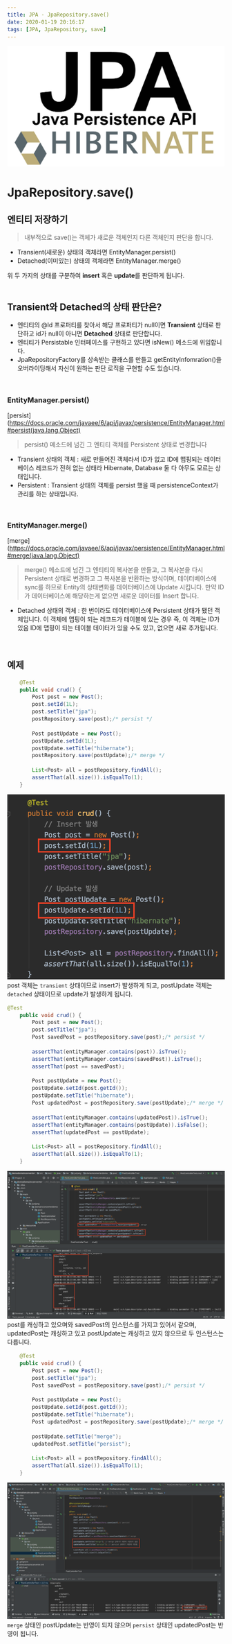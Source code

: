 ```yaml
---
title: JPA - JpaRepository.save()
date: 2020-01-19 20:16:17
tags: [JPA, JpaRepository, save]
---
```


![images](../../images//jpa/jpa.jpg)<br/>

# JpaRepository.save()

## 엔티티 저장하기

> 내부적으로 save()는 객체가 새로운 객체인지 다른 객체인지 판단을 합니다.

- Transient(새로운) 상태의 객체라면 EntityManager.persist()
- Detached(이미있는) 상태의 객체라면 EntityManager.merge()

위 두 가지의 상태를 구분하여 **insert** 혹은 **update**를 판단하게 됩니다.<br/>
<br/>

## Transient와 Detached의 상태 판단은?

- 엔티티의 @Id 프로퍼티를 찾아서 해당 프로퍼티가 null이면 **Transient** 상태로 판단하고 id가 null이 아니면 **Detached** 상태로 판단합니다.
- 엔티티가 Persistable 인터페이스를 구현하고 있다면 isNew() 메소드에 위임합니다.
- JpaRepositoryFactory를 상속받는 클래스를 만들고 getEntityInfomration()을 오버라이딩해서 자신이 원하는 판단 로직을 구현할 수도 있습니다.

<br/>

### EntityManager.persist()

[persist](https://docs.oracle.com/javaee/6/api/javax/persistence/EntityManager.html#persist(java.lang.Object)

> persist() 메소드에 넘긴 그 엔티티 객체를 Persistent 상태로 변경합니다

- Transient 상태의 객체 : 새로 만들어진 객체라서 ID가 없고 ID에 맵핑되는 데이터베이스 레코드가 전혀 없는 상태라 Hibernate, Database 둘 다 아무도 모르는 상태입니다.
- Persistent : Transient 상태의 객체를 persist 했을 때 persistenceContext가 관리를 하는 상태입니다.

<br/>

### EntityManager.merge()

[merge](https://docs.oracle.com/javaee/6/api/javax/persistence/EntityManager.html#merge(java.lang.Object)

> merge() 메소드에 넘긴 그 엔티티의 복사본을 만들고, 그 복사본을 다시 Persistent 상태로 변경하고 그 복사본을 반환하는 방식이며, 데이터베이스에 sync를 하므로 Entity의 상태변화를 데이터베이스에 Update 시킵니다. 만약 ID가 데이터베이스에 해당하는게 없으면 새로운 데이터를 Insert 합니다.

- Detached 상태의 객체 : 한 번이라도 데이터베이스에 Persistent 상태가 됐던 객체입니다. 이 객체에 맵핑이 되는 레코드가 테이블에 있는 경우 즉, 이 객체는 ID가 있음 ID에 맵핑이 되는 테이블 데이터가 있을 수도 있고, 없으면 새로 추가됩니다.

<br/>

## 예제

```java
    @Test
    public void crud() {
        Post post = new Post();
        post.setId(1L);
        post.setTitle("jpa");
        postRepository.save(post);/* persist */

        Post postUpdate = new Post();
        postUpdate.setId(1L);
        postUpdate.setTitle("hibernate");
        postRepository.save(postUpdate);/* merge */

        List<Post> all = postRepository.findAll();
        assertThat(all.size()).isEqualTo(1);
    }
```

![jparepository](../../images//jpa/save/save1.png) post 객체는 `transient` 상태이므로 insert가 발생하게 되고, postUpdate 객체는 `detached` 상태이므로 update가 발생하게 됩니다.<br/>

```java
@Test
    public void crud() {
        Post post = new Post();
        post.setTitle("jpa");
        Post savedPost = postRepository.save(post);/* persist */

        assertThat(entityManager.contains(post)).isTrue();
        assertThat(entityManager.contains(savedPost)).isTrue();
        assertThat(post == savedPost);

        Post postUpdate = new Post();
        postUpdate.setId(post.getId());
        postUpdate.setTitle("hibernate");
        Post updatedPost = postRepository.save(postUpdate);/* merge */

        assertThat(entityManager.contains(updatedPost)).isTrue();
        assertThat(entityManager.contains(postUpdate)).isFalse();
        assertThat(updatedPost == postUpdate);

        List<Post> all = postRepository.findAll();
        assertThat(all.size()).isEqualTo(1);
    }
```

![jparepository](../../images//jpa/save/save2.png) post를 캐싱하고 있으며와 savedPost의 인스턴스를 가지고 있어서 같으며, updatedPost는 캐싱하고 있고 postUpdate는 캐싱하고 있지 않으므로 두 인스턴스는 다릅니다.<br/>

```java
    @Test
    public void crud() {
        Post post = new Post();
        post.setTitle("jpa");
        Post savedPost = postRepository.save(post);/* persist */

        Post postUpdate = new Post();
        postUpdate.setId(post.getId());
        postUpdate.setTitle("hibernate");
        Post updatedPost = postRepository.save(postUpdate);/* merge */

        postUpdate.setTitle("merge");
        updatedPost.setTitle("persist");

        List<Post> all = postRepository.findAll();
        assertThat(all.size()).isEqualTo(1);
    }
```

![jparepository](../../images//jpa/save/save3.png) `merge` 상태인 postUpdate는 반영이 되지 않으며 `persist` 상태인 updatedPost는 반영이 됩니다.<br/>
